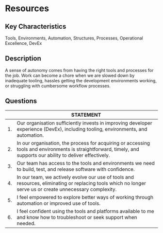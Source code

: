 # Resources

## Key Characteristics
Tools, Environments, Automation, Structures, Processes, Operational Excellence, DevEx

## Description
A sense of autonomy comes from having the right tools and processes for the job. Work can become a chore when we are slowed down by inadequate tooling, hassles getting the development environments working, or struggling with cumbersome workflow processes.

## Questions

| | STATEMENT  	|
|---	|--- |
| 1. | Our organisation sufficiently invests in improving developer experience (DevEx), including tooling, environments, and automation. |
| 2. | In our organisation, the process for acquiring or accessing tools and environments is straightforward, timely, and supports our ability to deliver effectively.	|
| 3. | Our team has access to the tools and environments we need to build, test, and release software with confidence. |
| 4. | In our team, we actively evolve our use of tools and resources, eliminating or replacing tools which no longer serve us or create unnecessary complexity.	|
| 5. | I feel empowered to explore better ways of working through automation or improved use of tools. |
| 6. | I feel confident using the tools and platforms available to me and know how to troubleshoot or seek support when needed. |

